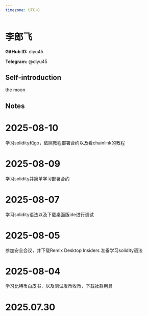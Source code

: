```yaml
---
timezone: UTC+8
---
```


# 李郎飞

**GitHub ID:** diyu45

**Telegram:** @diyu45

## Self-introduction

the moon

## Notes

<!-- Content_START -->
# 2025-08-10

学习solidity和go，依照教程部署合约以及看chainlink的教程

# 2025-08-09

学习solidity并简单学习部署合约

# 2025-08-07

学习solidity语法以及下载桌面版ide进行调试

# 2025-08-05

参加安全会议，并下载Remix Desktop Insiders 准备学习solidity语法

# 2025-08-04

学习比特币白皮书，以及测试发币收币，下载社群用具


# 2025.07.30


<!-- Content_END -->
